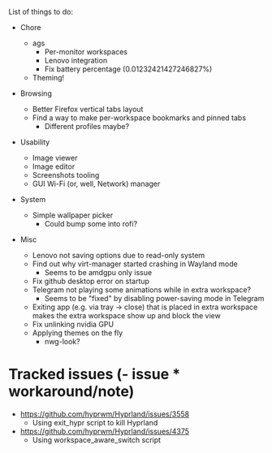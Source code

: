 List of things to do:

- Chore

  - ags
    - Per-monitor workspaces
    - Lenovo integration
    - Fix battery percentage (0.01232421427246827%)
  - Theming!

- Browsing

  - Better Firefox vertical tabs layout
  - Find a way to make per-workspace bookmarks and pinned tabs
    - Different profiles maybe?

- Usability

  - Image viewer
  - Image editor
  - Screenshots tooling
  - GUI Wi-Fi (or, well, Network) manager

- System

  - Simple wallpaper picker
    - Could bump some into rofi?

- Misc

  - Lenovo not saving options due to read-only system
  - Find out why virt-manager started crashing in Wayland mode
    - Seems to be amdgpu only issue
  - Fix github desktop error on startup
  - Telegram not playing some animations while in extra workspace?
    - Seems to be "fixed" by disabling power-saving mode in Telegram
  - Exiting app (e.g. via tray -> close) that is placed in extra workspace makes the extra workspace show up and block the view
  - Fix unlinking nvidia GPU
  - Applying themes on the fly
    - nwg-look?

# Tracked issues (- issue \* workaround/note)

- https://github.com/hyprwm/Hyprland/issues/3558
  - Using exit_hypr script to kill Hyprland
- https://github.com/hyprwm/Hyprland/issues/4375
  - Using workspace_aware_switch script
